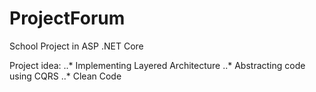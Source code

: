 # ProjectForum
School Project in ASP .NET Core

Project idea:
..* Implementing Layered Architecture
..* Abstracting code using CQRS 
..* Clean Code
